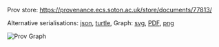 
Prov store: https://provenance.ecs.soton.ac.uk/store/documents/77813/

Alternative serialisations: [json](https://provenance.ecs.soton.ac.uk/store/documents/77813.json), [turtle](https://provenance.ecs.soton.ac.uk/store/documents/77813.ttl),
Graph: [svg](https://provenance.ecs.soton.ac.uk/store/documents/77813.svg), [PDF](https://provenance.ecs.soton.ac.uk/store/documents/77813.pdf), [png](https://provenance.ecs.soton.ac.uk/store/documents/77813.png)

![Prov Graph](https://provenance.ecs.soton.ac.uk/store/documents/77813.png)

        